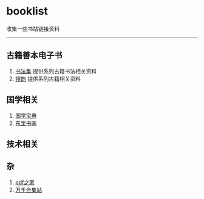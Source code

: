 # booklist
 收集一些书站链接资料
 
 ----
 
 ## 古籍善本电子书
1. [书法集](http://www.shufaji.com/) 提供系列古籍书法相关资料
1. [搜韵](https://sou-yun.com/) 提供系列古籍相关资料
 
 ## 国学相关
 1. [国学宝典](http://www.gxbd.com/)
 1. [东里书斋](http://www.donglishuzhai.net/)
 ## 技术相关
 
 
 ## 杂
1. [pdf之家](http://pdfzj.cn)
1. [万千合集站](http://www.hejizhan.com)
